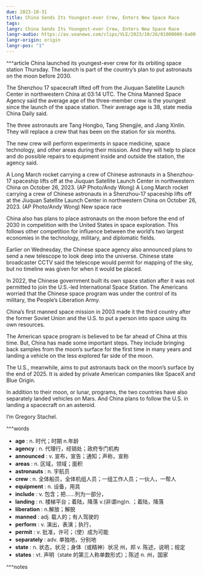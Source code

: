 ```yaml
---
due: 2023-10-31
title: China Sends Its Youngest-ever Crew, Enters New Space Race
tags: 
langr: China Sends Its Youngest-ever Crew, Enters New Space Race
langr-audio: https://av.voanews.com/clips/VLE/2023/10/26/01000000-0a00-0242-3504-08dbd64b8e06_hq.mp3?download=1
langr-origin: origin
langr-pos: "1"
---
```


^^^article
China launched its youngest-ever crew for its orbiting space station Thursday. The launch is part of the country’s plan to put astronauts on the moon before 2030.

The Shenzhou 17 spacecraft lifted off from the Jiuquan Satellite Launch Center in northwestern China at 03:14 UTC. The China Manned Space Agency said the average age of the three-member crew is the youngest since the launch of the space station. Their average age is 38, state media China Daily said.

The three astronauts are Tang Hongbo, Tang Shengjie, and Jiang Xinlin. They will replace a crew that has been on the station for six months.

The new crew will perform experiments in space medicine, space technology, and other areas during their mission. And they will help to place and do possible repairs to equipment inside and outside the station, the agency said.

A Long March rocket carrying a crew of Chinese astronauts in a Shenzhou-17 spaceship lifts off at the Jiuquan Satellite Launch Center in northwestern China on October 26, 2023. (AP Photo/Andy Wong)
A Long March rocket carrying a crew of Chinese astronauts in a Shenzhou-17 spaceship lifts off at the Jiuquan Satellite Launch Center in northwestern China on October 26, 2023. (AP Photo/Andy Wong)
New space race

China also has plans to place astronauts on the moon before the end of 2030 in competition with the United States in space exploration. This follows other competition for influence between the world’s two largest economies in the technology, military, and diplomatic fields.

Earlier on Wednesday, the Chinese space agency also announced plans to send a new telescope to look deep into the universe. Chinese state broadcaster CCTV said the telescope would permit for mapping of the sky, but no timeline was given for when it would be placed.

In 2022, the Chinese government built its own space station after it was not permitted to join the U.S.-led International Space Station. The Americans worried that the Chinese space program was under the control of its military, the People’s Liberation Army.

China’s first manned space mission in 2003 made it the third country after the former Soviet Union and the U.S. to put a person into space using its own resources.

The American space program is believed to be far ahead of China at this time. But, China has made some important steps. They include bringing back samples from the moon’s surface for the first time in many years and landing a vehicle on the less explored far side of the moon.

The U.S., meanwhile, aims to put astronauts back on the moon’s surface by the end of 2025. It is aided by private American companies like SpaceX and Blue Origin.

In addition to their moon, or lunar, programs, the two countries have also separately landed vehicles on Mars. And China plans to follow the U.S. in landing a spacecraft on an asteroid.

I’m Gregory Stachel.


^^^words
+ **age** : n. 时代；时期 n.年龄
+ **agency** : n. 代理行，经销处；政府专门机构
+ **announced** : v. 宣布，宣告；通知；声称，宣称
+ **areas** : n. 区域，领域；面积
+ **astronauts** : n. 宇航员
+ **crew** : n. 全体船员，全体机组人员；一组工作人员；一伙人，一帮人
+ **equipment** : n. 设备，用具
+ **include** : v. 包含；把……列为一部分，
+ **landing** : n. 楼梯平台；着陆，降落 v.(非谓ing)n. ；着陆，降落
+ **liberation** : n.解放；解脱
+ **manned** : adj. 载人的；有人驾驶的
+ **perform** : v. 演出，表演；执行，
+ **permit** : v. 批准，许可；（使）成为可能
+ **separately** : adv. 单独地，分别地
+ **state** : n. 状态，状况；身体（或精神）状况 州，邦 v. 陈述，说明；规定
+ **states** : vt. 声明（state 的第三人称单数形式）；陈述 n. 州，国家

^^^notes